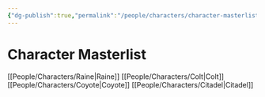 ```yaml
---
{"dg-publish":true,"permalink":"/people/characters/character-masterlist/","tags":["characters","masterlist"],"dgHomeLink":true}
---
```


# Character Masterlist

[[People/Characters/Raine\|Raine]]
[[People/Characters/Colt\|Colt]]
[[People/Characters/Coyote\|Coyote]]
[[People/Characters/Citadel\|Citadel]]
